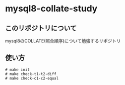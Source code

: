 # mysql8-collate-study

## このリポジトリについて
mysql8のCOLLATE(照合順序)について勉強するリポジトリ

## 使い方
```
# make init
# make check-t1-t2-diff
# make check-c1-c2-equal
```
